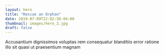 ```yaml
---
layout: hero
title: "Rescue an Orphan"
date: 2019-07-09T22:02:58-04:00
thumbnail: images/hero_2.jpg
draft: false
---
```

Accusantium dignissimos voluptas rem consequatur blanditiis error ratione illo sit quasi ut praesentium magnam